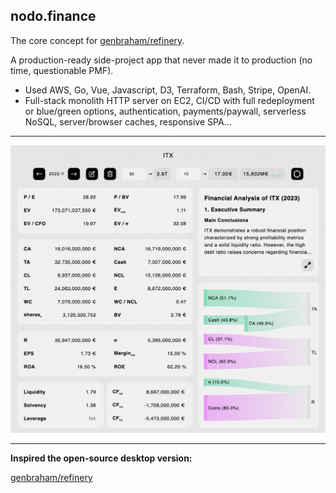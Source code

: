 ## nodo.finance

The core concept for
[genbraham/refinery](https://github.com/genbraham/refinery).

A production-ready side-project app that never made it to production (no time,
questionable PMF).

- Used AWS, Go, Vue, Javascript, D3, Terraform, Bash, Stripe, OpenAI.
- Full-stack monolith HTTP server on EC2, CI/CD with full redeployment or
  blue/green options, authentication, payments/paywall, serverless NoSQL,
  server/browser caches, responsive SPA...

---

<p align="center">
  <img src="nodofinancegithub.png" alt="App view" width="800"/>
</p>

---

**Inspired the open-source desktop version:**

[genbraham/refinery](https://github.com/genbraham/refinery)
